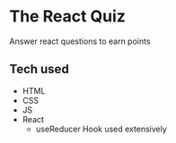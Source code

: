 # The React Quiz

Answer react questions to earn points

## Tech used

- HTML
- CSS
- JS
- React
  - useReducer Hook used extensively
